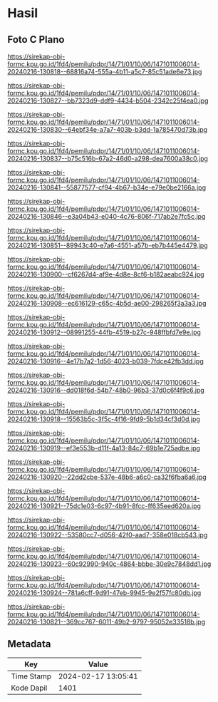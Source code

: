 # Hasil

## Foto C Plano

https://sirekap-obj-formc.kpu.go.id/1fd4/pemilu/pdpr/14/71/01/10/06/1471011006014-20240216-130818--68816a74-555a-4b11-a5c7-85c51ade6e73.jpg

https://sirekap-obj-formc.kpu.go.id/1fd4/pemilu/pdpr/14/71/01/10/06/1471011006014-20240216-130827--bb7323d9-ddf9-4434-b504-2342c25f4ea0.jpg

https://sirekap-obj-formc.kpu.go.id/1fd4/pemilu/pdpr/14/71/01/10/06/1471011006014-20240216-130830--64ebf34e-a7a7-403b-b3dd-1a785470d73b.jpg

https://sirekap-obj-formc.kpu.go.id/1fd4/pemilu/pdpr/14/71/01/10/06/1471011006014-20240216-130837--b75c516b-67a2-46d0-a298-dea7600a38c0.jpg

https://sirekap-obj-formc.kpu.go.id/1fd4/pemilu/pdpr/14/71/01/10/06/1471011006014-20240216-130841--55877577-cf94-4b67-b34e-e79e0be2166a.jpg

https://sirekap-obj-formc.kpu.go.id/1fd4/pemilu/pdpr/14/71/01/10/06/1471011006014-20240216-130846--e3a04b43-e040-4c76-806f-717ab2e7fc5c.jpg

https://sirekap-obj-formc.kpu.go.id/1fd4/pemilu/pdpr/14/71/01/10/06/1471011006014-20240216-130851--89943c40-e7a6-4551-a57b-eb7b445e4479.jpg

https://sirekap-obj-formc.kpu.go.id/1fd4/pemilu/pdpr/14/71/01/10/06/1471011006014-20240216-130900--cf6267d4-af9e-4d8e-8cf6-b182aeabc924.jpg

https://sirekap-obj-formc.kpu.go.id/1fd4/pemilu/pdpr/14/71/01/10/06/1471011006014-20240216-130908--ec616129-c65c-4b5d-ae00-298265f3a3a3.jpg

https://sirekap-obj-formc.kpu.go.id/1fd4/pemilu/pdpr/14/71/01/10/06/1471011006014-20240216-130912--08991255-44fb-4519-b27c-948ffbfd7e9e.jpg

https://sirekap-obj-formc.kpu.go.id/1fd4/pemilu/pdpr/14/71/01/10/06/1471011006014-20240216-130916--4e17b7a2-1d56-4023-b039-7fdce42fb3dd.jpg

https://sirekap-obj-formc.kpu.go.id/1fd4/pemilu/pdpr/14/71/01/10/06/1471011006014-20240216-130916--dd018f6d-54b7-48b0-96b3-37d0c6f4f9c6.jpg

https://sirekap-obj-formc.kpu.go.id/1fd4/pemilu/pdpr/14/71/01/10/06/1471011006014-20240216-130918--15563b5c-3f5c-4f16-9fd9-5b1d34cf3d0d.jpg

https://sirekap-obj-formc.kpu.go.id/1fd4/pemilu/pdpr/14/71/01/10/06/1471011006014-20240216-130919--ef3e553b-d11f-4a13-84c7-69b1e725adbe.jpg

https://sirekap-obj-formc.kpu.go.id/1fd4/pemilu/pdpr/14/71/01/10/06/1471011006014-20240216-130920--22dd2cbe-537e-48b6-a6c0-ca32f6fba6a6.jpg

https://sirekap-obj-formc.kpu.go.id/1fd4/pemilu/pdpr/14/71/01/10/06/1471011006014-20240216-130921--75dc1e03-6c97-4b91-8fcc-ff635eed620a.jpg

https://sirekap-obj-formc.kpu.go.id/1fd4/pemilu/pdpr/14/71/01/10/06/1471011006014-20240216-130922--53580cc7-d056-42f0-aad7-358e018cb543.jpg

https://sirekap-obj-formc.kpu.go.id/1fd4/pemilu/pdpr/14/71/01/10/06/1471011006014-20240216-130923--60c92990-940c-4864-bbbe-30e9c7848dd1.jpg

https://sirekap-obj-formc.kpu.go.id/1fd4/pemilu/pdpr/14/71/01/10/06/1471011006014-20240216-130924--781a6cff-9d91-47eb-9945-9e2f57fc80db.jpg

https://sirekap-obj-formc.kpu.go.id/1fd4/pemilu/pdpr/14/71/01/10/06/1471011006014-20240216-130821--369cc767-6011-49b2-9797-95052e33518b.jpg


## Metadata

| Key        | Value               |
| ---------- | ------------------- |
| Time Stamp | 2024-02-17 13:05:41 |
| Kode Dapil | 1401                |



